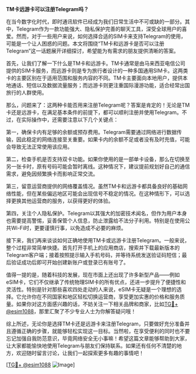 **TM卡远游卡可以注册Telegram吗？**

在当今数字化时代，即时通讯软件已经成为我们日常生活中不可或缺的一部分。其中，Telegram作为一款功能强大、隐私保护完善的聊天工具，深受全球用户的喜爱。然而，对于一些用户来说，如何选择合适的SIM卡来支持Telegram的使用，可能是一个让人困惑的问题。本文将围绕“TM卡和远游卡是否可以注册Telegram”这一话题展开详细探讨，希望能为有需求的朋友提供清晰的答案。

首先，让我们了解一下什么是TM卡和远游卡。TM卡通常是由马来西亚电信公司提供的SIM卡服务，而远游卡则是专为旅行者设计的一种多国通用SIM卡。这两类卡的主要区别在于适用范围和服务内容的不同。TM卡主要面向本地用户，提供本地通话、短信以及数据流量服务；而远游卡则更注重国际漫游功能，适合经常出国旅行的人群使用。

那么，问题来了：这两种卡能否用来注册Telegram呢？答案是肯定的！无论是TM卡还是远游卡，在满足基本条件的前提下，都可以顺利注册并使用Telegram。不过，在实际操作中，还需要注意以下几个关键点：

第一，确保卡内有足够的余额或预存费用。Telegram需要通过网络进行数据传输，因此稳定的网络连接至关重要。如果卡内的余额不足或者没有及时充值，可能会导致无法正常使用该应用。

第二，检查手机是否支持双卡功能。如果你使用的是一部单卡设备，那么在切换至另一张卡时，原有号码可能会暂时离线。这种情况下，建议提前规划好自己的通信需求，避免因频繁换卡而影响正常交流。

第三，留意运营商提供的网络覆盖情况。虽然TM卡和远游卡都具备良好的基础网络性能，但在某些偏远地区可能会出现信号不稳定的情况。在这种情形下，可以选择更换其他运营商的服务，以获得更好的体验。

第四，关注个人隐私保护。Telegram以其强大的加密技术闻名，但作为用户本身也需要提高警惕，妥善保管个人信息，防止泄露给不法分子利用。特别是在使用公共Wi-Fi时，更要谨慎行事，以免造成不必要的麻烦。

接下来，我们再来谈谈如何正确地使用TM卡或远游卡注册Telegram。一般来说，整个过程非常简单快捷。首先打开手机上的应用商店，搜索并下载最新版本的Telegram客户端；接着按照提示输入手机号码，并等待系统发送验证码短信；最后验证成功后即可开始创建新账户或登录已有账号了。

值得一提的是，随着科技的发展，现在市面上还出现了许多新型产品——例如eSIM卡，它们不仅继承了传统物理SIM卡的所有优点，还进一步提升了便捷性和灵活性。特别是针对那些喜欢四处走动的人来说，eSIM卡无疑是一个理想的选择。它允许你在不同国家和地区轻松切换运营商，享受更加实惠的价格和服务质量。如果你对这方面感兴趣的话，不妨关注一下相关品牌和商家，比如[TG💪+ @esim1088](https://t.me/s/esim1088)，那里汇聚了不少专业人士为你解答疑问哦！

综上所述，无论你是选择TM卡还是远游卡来注册Telegram，只要做好充分准备并且遵循正确的步骤，就能够轻松实现这一目标。当然啦，在享受便利的同时也不要忘记加强自我防范意识，毕竟网络安全无小事嘛！希望这篇文章能够帮助到大家，让大家都能愉快地使用Telegram与朋友们保持联系。如果还有任何不清楚的地方，欢迎随时留言讨论，让我们一起探索更多有趣的事情吧！

[[TG💪+ @esim1088](https://t.me/s/esim1088) ![Image](https://i.postimg.cc/4NQfJmqS/Snipaste-2025-05-13-00-14-12.png)]